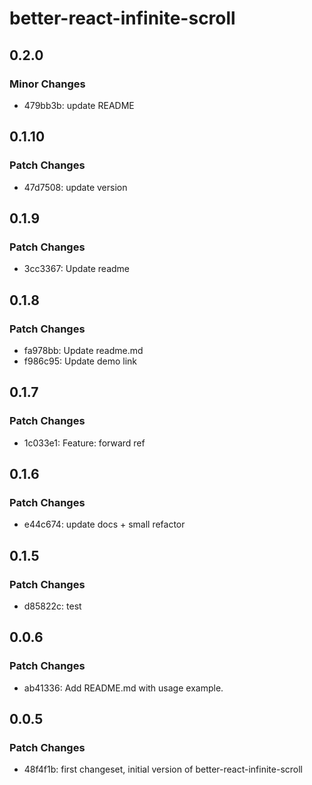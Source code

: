 # better-react-infinite-scroll

## 0.2.0

### Minor Changes

- 479bb3b: update README

## 0.1.10

### Patch Changes

- 47d7508: update version

## 0.1.9

### Patch Changes

- 3cc3367: Update readme

## 0.1.8

### Patch Changes

- fa978bb: Update readme.md
- f986c95: Update demo link

## 0.1.7

### Patch Changes

- 1c033e1: Feature: forward ref

## 0.1.6

### Patch Changes

- e44c674: update docs + small refactor

## 0.1.5

### Patch Changes

- d85822c: test

## 0.0.6

### Patch Changes

- ab41336: Add README.md with usage example.

## 0.0.5

### Patch Changes

- 48f4f1b: first changeset, initial version of better-react-infinite-scroll
